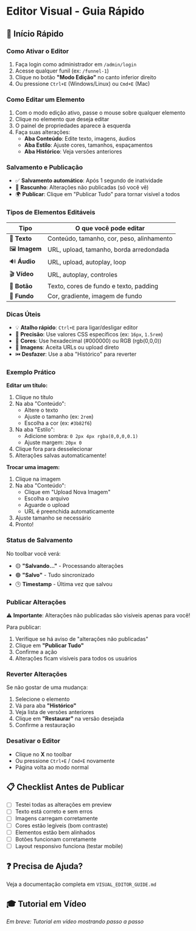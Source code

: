 # Editor Visual - Guia Rápido

## 🚀 Início Rápido

### Como Ativar o Editor

1. Faça login como administrador em `/admin/login`
2. Acesse qualquer funil (ex: `/funnel-1`)
3. Clique no botão **"Modo Edição"** no canto inferior direito
4. Ou pressione `Ctrl+E` (Windows/Linux) ou `Cmd+E` (Mac)

### Como Editar um Elemento

1. Com o modo edição ativo, passe o mouse sobre qualquer elemento
2. Clique no elemento que deseja editar
3. O painel de propriedades aparece à esquerda
4. Faça suas alterações:
   - **Aba Conteúdo**: Edite texto, imagens, áudios
   - **Aba Estilo**: Ajuste cores, tamanhos, espaçamentos
   - **Aba Histórico**: Veja versões anteriores

### Salvamento e Publicação

- ✅ **Salvamento automático**: Após 1 segundo de inatividade
- 📝 **Rascunho**: Alterações não publicadas (só você vê)
- 🌍 **Publicar**: Clique em "Publicar Tudo" para tornar visível a todos

### Tipos de Elementos Editáveis

| Tipo | O que você pode editar |
|------|------------------------|
| 📝 **Texto** | Conteúdo, tamanho, cor, peso, alinhamento |
| 🖼️ **Imagem** | URL, upload, tamanho, borda arredondada |
| 🔊 **Áudio** | URL, upload, autoplay, loop |
| 🎬 **Vídeo** | URL, autoplay, controles |
| 🔘 **Botão** | Texto, cores de fundo e texto, padding |
| 🎨 **Fundo** | Cor, gradiente, imagem de fundo |

### Dicas Úteis

- 💡 **Atalho rápido**: `Ctrl+E` para ligar/desligar editor
- 🎯 **Precisão**: Use valores CSS específicos (ex: `16px`, `1.5rem`)
- 🎨 **Cores**: Use hexadecimal (#000000) ou RGB (rgb(0,0,0))
- 📸 **Imagens**: Aceita URLs ou upload direto
- ⏮️ **Desfazer**: Use a aba "Histórico" para reverter

### Exemplo Prático

**Editar um título:**

1. Clique no título
2. Na aba "Conteúdo":
   - Altere o texto
   - Ajuste o tamanho (ex: `2rem`)
   - Escolha a cor (ex: `#3b82f6`)
3. Na aba "Estilo":
   - Adicione sombra: `0 2px 4px rgba(0,0,0,0.1)`
   - Ajuste margem: `20px 0`
4. Clique fora para desselecionar
5. Alterações salvas automaticamente!

**Trocar uma imagem:**

1. Clique na imagem
2. Na aba "Conteúdo":
   - Clique em "Upload Nova Imagem"
   - Escolha o arquivo
   - Aguarde o upload
   - URL é preenchida automaticamente
3. Ajuste tamanho se necessário
4. Pronto!

### Status de Salvamento

No toolbar você verá:
- 🟡 **"Salvando..."** - Processando alterações
- 🟢 **"Salvo"** - Tudo sincronizado
- 🕒 **Timestamp** - Última vez que salvou

### Publicar Alterações

⚠️ **Importante**: Alterações não publicadas são visíveis apenas para você!

Para publicar:
1. Verifique se há aviso de "alterações não publicadas"
2. Clique em **"Publicar Tudo"**
3. Confirme a ação
4. Alterações ficam visíveis para todos os usuários

### Reverter Alterações

Se não gostar de uma mudança:

1. Selecione o elemento
2. Vá para aba **"Histórico"**
3. Veja lista de versões anteriores
4. Clique em **"Restaurar"** na versão desejada
5. Confirme a restauração

### Desativar o Editor

- Clique no **X** no toolbar
- Ou pressione `Ctrl+E` / `Cmd+E` novamente
- Página volta ao modo normal

## 📋 Checklist Antes de Publicar

- [ ] Testei todas as alterações em preview
- [ ] Texto está correto e sem erros
- [ ] Imagens carregam corretamente
- [ ] Cores estão legíveis (bom contraste)
- [ ] Elementos estão bem alinhados
- [ ] Botões funcionam corretamente
- [ ] Layout responsivo funciona (testar mobile)

## ❓ Precisa de Ajuda?

Veja a documentação completa em `VISUAL_EDITOR_GUIDE.md`

## 🎓 Tutorial em Vídeo

*Em breve: Tutorial em vídeo mostrando passo a passo*
